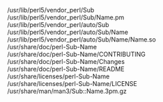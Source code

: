 /usr/lib/perl5/vendor\_perl/Sub  
/usr/lib/perl5/vendor\_perl/Sub/Name.pm  
/usr/lib/perl5/vendor\_perl/auto/Sub  
/usr/lib/perl5/vendor\_perl/auto/Sub/Name  
/usr/lib/perl5/vendor\_perl/auto/Sub/Name/Name.so  
/usr/share/doc/perl-Sub-Name  
/usr/share/doc/perl-Sub-Name/CONTRIBUTING  
/usr/share/doc/perl-Sub-Name/Changes  
/usr/share/doc/perl-Sub-Name/README  
/usr/share/licenses/perl-Sub-Name  
/usr/share/licenses/perl-Sub-Name/LICENSE  
/usr/share/man/man3/Sub::Name.3pm.gz  
